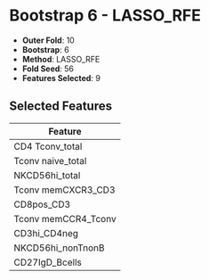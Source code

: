 # Bootstrap 6 - LASSO_RFE

- **Outer Fold**: 10
- **Bootstrap**: 6
- **Method**: LASSO_RFE
- **Fold Seed**: 56
- **Features Selected**: 9

## Selected Features

| Feature |
|---------|
| CD4 Tconv_total |
| Tconv naive_total |
| NKCD56hi_total |
| Tconv memCXCR3_CD3 |
| CD8pos_CD3 |
| Tconv memCCR4_Tconv |
| CD3hi_CD4neg |
| NKCD56hi_nonTnonB |
| CD27IgD_Bcells |
